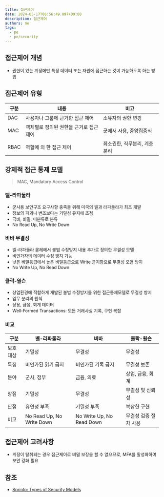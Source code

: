 ```yaml
---
title: 접근제어
date: 2024-05-17T06:56:49.097+09:00
description: 접근제어
authors: me
tags:
  - pe
  - pe/security
---
```


## 접근제어 개념

- 권한이 있는 계정에만 특정 데이터 또는 자원에 접근하는 것이 가능하도록 하는 방법

## 접근제어 유형

| 구분 | 내용                                    | 비고                          |
| ---- | --------------------------------------- | ----------------------------- |
| DAC  | 사용자나 그룹에 근거한 접근 제어        | 소유자의 권한 변경            |
| MAC  | 객체별로 정의된 권한을 근거로 접근 제어 | 군에서 사용, 중앙집중식       |
| RBAC | 역할에 의 한 접근 제어                  | 최소권한, 직무분리, 계층 분리 |

## 강제적 접근 통제 모델

> MAC, Mandatory Access Control

### 벨-라파둘라

- 군사용 보안구조 요구사항 충족을 위해 미국의 벨과 라파둘라가 최초 개발
- 정보의 파괴나 변조보다는 기밀성 유지에 초점
- 극비, 비밀, 미분류로 분류
- No Read Up, No Write Down

### 비바 무결성

- 벨-라파둘라 몯레에서 불법 수정방지 내용 추가로 정의한 무결성 모델
- 비인가자의 데이터 수정 방지 기능
- 낮은 비밀등급에서 높은 비밀등급으로 Write 금지함으로 무결성 오염 방지
- No Write Up, No Read Down

### 클락-윌슨

- 상업환경에 적합하게 개발된 불법 수정방지를 위한 접근통제모델로 무결성 방지
- 임무 분리의 원칙
- 상용, 금융, 회계 데이터
- Well-Formed Transactions: 모든 거래사실 기록, 구현 복잡

### 비교

| 구분     | 벨-라파둘라               | 비바                      | 클락-윌슨             |
| -------- | ------------------------- | ------------------------- | --------------------- |
| 보호대상 | 기밀성                    | 무결성                    | 무결성                |
| 특징     | 비인가된 읽기 금지        | 비인가된 기록 금지        | 무결성 보존           |
| 분야     | 군사, 정부                | 금융, 의료                | 상업, 금융, 회계      |
| 장점     | 기밀성                    | 무결성                    | 무결성 및 신뢰성      |
| 단점     | 유연성 부족               | 기밀성 부족               | 복잡한 구현           |
| 비고     | No Read Up, No Write Down | No Write Up, No Read Down | 무결성 검증 절차 사용 |

## 접근제어 고려사항

- 계정이 탈취되는 경우 접근제어로 비밀 보장을 할 수 없으므로, MFA를 활성화하여 보안 강화 필요

## 참조

- [Sprinto: Types of Security Models](https://sprinto.com/blog/types-of-security-models/)
